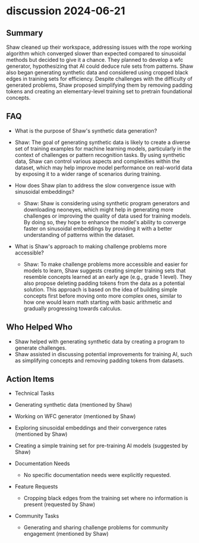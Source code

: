 # discussion 2024-06-21

## Summary

Shaw cleaned up their workspace, addressing issues with the rope working algorithm which converged slower than expected
compared to sinusoidal methods but decided to give it a chance. They planned to develop a wfc generator, hypothesizing
that AI could deduce rule sets from patterns. Shaw also began generating synthetic data and considered using cropped
black edges in training sets for efficiency. Despite challenges with the difficulty of generated problems, Shaw proposed
simplifying them by removing padding tokens and creating an elementary-level training set to pretrain foundational
concepts.

## FAQ

- What is the purpose of Shaw's synthetic data generation?
- Shaw: The goal of generating synthetic data is likely to create a diverse set of training examples for machine
  learning models, particularly in the context of challenges or pattern recognition tasks. By using synthetic data, Shaw
  can control various aspects and complexities within the dataset, which may help improve model performance on
  real-world data by exposing it to a wider range of scenarios during training.

- How does Shaw plan to address the slow convergence issue with sinusoidal embeddings?

    - Shaw: Shaw is considering using synthetic program generators and downloading neoneyes, which might help in
      generating more challenges or improving the quality of data used for training models. By doing so, they hope to
      enhance the model's ability to converge faster on sinusoidal embeddings by providing it with a better
      understanding of patterns within the dataset.

- What is Shaw's approach to making challenge problems more accessible?
    - Shaw: To make challenge problems more accessible and easier for models to learn, Shaw suggests creating simpler
      training sets that resemble concepts learned at an early age (e.g., grade 1 level). They also propose deleting
      padding tokens from the data as a potential solution. This approach is based on the idea of building simple
      concepts first before moving onto more complex ones, similar to how one would learn math starting with basic
      arithmetic and gradually progressing towards calculus.

## Who Helped Who

- Shaw helped with generating synthetic data by creating a program to generate challenges.
- Shaw assisted in discussing potential improvements for training AI, such as simplifying concepts and removing padding tokens from datasets.

## Action Items

- Technical Tasks
- Generating synthetic data (mentioned by Shaw)
- Working on WFC generator (mentioned by Shaw)
- Exploring sinusoidal embeddings and their convergence rates (mentioned by Shaw)
- Creating a simple training set for pre-training AI models (suggested by Shaw)

- Documentation Needs

    - No specific documentation needs were explicitly requested.

- Feature Requests

    - Cropping black edges from the training set where no information is present (requested by Shaw)

- Community Tasks
    - Generating and sharing challenge problems for community engagement (mentioned by Shaw)
